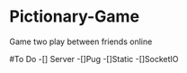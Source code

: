# Pictionary-Game

Game two play between friends online

#To Do
-[] Server
-[]Pug
-[]Static
-[]SocketIO
